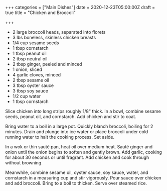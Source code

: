 +++
categories = ["Main Dishes"]
date = 2020-12-23T05:00:00Z
draft = true
title = "Chicken and Broccoli"

+++
* 2 large broccoli heads, separated into florets 
* 3 lbs boneless, skinless chicken breasts 
* 1/4 cup sesame seeds 
* 1 tbsp cornstarch 
* 1 tbsp peanut oil 
* 2 tbsp neutral oil 
* 2 tbsp ginger, peeled and minced 
* 1 onion, sliced 
* 4 garlic cloves, minced 
* 2 tbsp sesame oil 
* 3 tbsp oyster sauce 
* 3 tbsp soy sauce 
* 1/2 cup water 
* 1 tbsp cornstarch

Slice chicken into long strips roughly 1/8" thick. In a bowl, combine sesame seeds, peanut oil, and cornstarch. Add chicken and stir to coat. 

Bring water to a boil in a large pot. Quickly blanch broccoli, boiling for 2 minutes. Drain and plunge into ice water or place broccoli under cold running water to halt the cooking process. Set aside. 

In a wok or thin sauté pan, heat oil over medium heat. Sauté ginger and onion until the onion begins to soften and gently brown. Add garlic, cooking for about 30 seconds or until fragrant. Add chicken and cook through without browning. 

Meanwhile, combine sesame oil, oyster sauce, soy sauce, water, and cornstarch in a measuring cup and stir vigorously. Pour sauce over chicken and add broccoli. Bring to a boil to thicken. Serve over steamed rice.